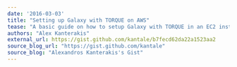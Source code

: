 ```yaml
---
date: '2016-03-03'
title: "Setting up Galaxy with TORQUE on AWS"
tease: "A basic guide on how to setup Galaxy with TORQUE in an EC2 instance"
authors: "Alex Kanterakis"
external_url: https://gist.github.com/kantale/b7fecd62da22a1523aa2
source_blog_url: "https://gist.github.com/kantale"
source_blog: "Alexandros Kanterakis's Gist"
---
```


